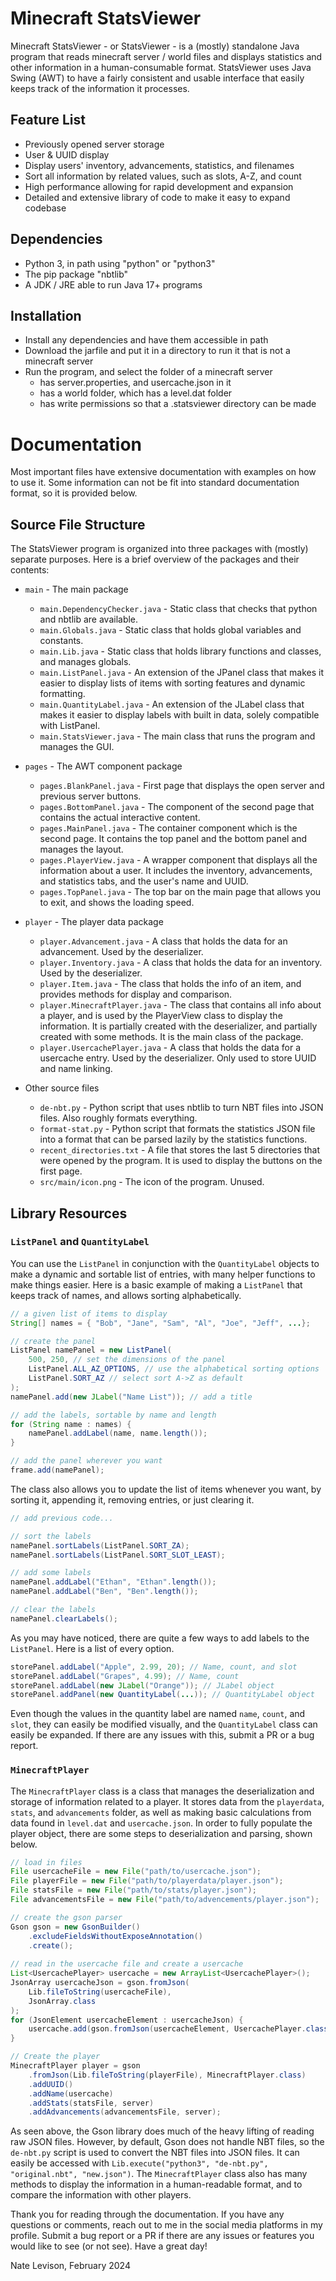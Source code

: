 # Minecraft StatsViewer
Minecraft StatsViewer - or StatsViewer - is a (mostly) standalone Java program that reads minecraft server / world files and displays statistics and other information in a human-consumable format.
StatsViewer uses Java Swing (AWT) to have a fairly consistent and usable interface that easily keeps track of the information it processes.

## Feature List
* Previously opened server storage
* User & UUID display
* Display users' inventory, advancements, statistics, and filenames
* Sort all information by related values, such as slots, A-Z, and count
* High performance allowing for rapid development and expansion
* Detailed and extensive library of code to make it easy to expand codebase

## Dependencies
* Python 3, in path using "python" or "python3"
* The pip package "nbtlib"
* A JDK / JRE able to run Java 17+ programs

## Installation
* Install any dependencies and have them accessible in path
* Download the jarfile and put it in a directory to run it that is not a minecraft server
* Run the program, and select the folder of a minecraft server
    * has server.properties, and usercache.json in it
    * has a world folder, which has a level.dat folder
    * has write permissions so that a .statsviewer directory can be made

# Documentation

Most important files have extensive documentation with examples on how to use it.
Some information can not be fit into standard documentation format, so it is provided below.

## Source File Structure

The StatsViewer program is organized into three packages with (mostly) separate purposes.
Here is a brief overview of the packages and their contents:
* `main` - The main package
    * `main.DependencyChecker.java` - Static class that checks that python and nbtlib are available.
    * `main.Globals.java` - Static class that holds global variables and constants.
    * `main.Lib.java` - Static class that holds library functions and classes, and manages globals.
    * `main.ListPanel.java` - An extension of the JPanel class that makes it easier to display lists of items with sorting features and dynamic formatting.
    * `main.QuantityLabel.java` - An extension of the JLabel class that makes it easier to display labels with built in data, solely compatible with ListPanel.
    * `main.StatsViewer.java` - The main class that runs the program and manages the GUI.

* `pages` - The AWT component package
    * `pages.BlankPanel.java` - First page that displays the open server and previous server buttons.
    * `pages.BottomPanel.java` - The component of the second page that contains the actual interactive content.
    * `pages.MainPanel.java` - The container component which is the second page. It contains the top panel and the bottom panel and manages the layout.
    * `pages.PlayerView.java` - A wrapper component that displays all the information about a user. It includes the inventory, advancements, and statistics tabs, and the user's name and UUID.
    * `pages.TopPanel.java` - The top bar on the main page that allows you to exit, and shows the loading speed.

* `player` - The player data package
    * `player.Advancement.java` - A class that holds the data for an advancement. Used by the deserializer.
    * `player.Inventory.java` - A class that holds the data for an inventory. Used by the deserializer.
    * `player.Item.java` - The class that holds the info of an item, and provides methods for display and comparison.
    * `player.MinecraftPlayer.java` - The class that contains all info about a player, and is used by the PlayerView class to display the information. It is partially created with the deserializer, and partially created with some methods. It is the main class of the package.
    * `player.UsercachePlayer.java` - A class that holds the data for a usercache entry. Used by the deserializer. Only used to store UUID and name linking.

* Other source files
    * `de-nbt.py` - Python script that uses nbtlib to turn NBT files into JSON files. Also roughly formats everything.
    * `format-stat.py` - Python script that formats the statistics JSON file into a format that can be parsed lazily by the statistics functions.
    * `recent_directories.txt` - A file that stores the last 5 directories that were opened by the program. It is used to display the buttons on the first page.
    * `src/main/icon.png` - The icon of the program. Unused.

## Library Resources


### `ListPanel` and `QuantityLabel`

You can use the `ListPanel` in conjunction with the `QuantityLabel` objects to make a dynamic and sortable list of entries, with many helper functions to make things easier. Here is a basic example of making a `ListPanel` that keeps track of names, and allows sorting alphabetically.

```java
// a given list of items to display
String[] names = { "Bob", "Jane", "Sam", "Al", "Joe", "Jeff", ...};

// create the panel
ListPanel namePanel = new ListPanel(
    500, 250, // set the dimensions of the panel
    ListPanel.ALL_AZ_OPTIONS, // use the alphabetical sorting options
    ListPanel.SORT_AZ // select sort A->Z as default
);
namePanel.add(new JLabel("Name List")); // add a title

// add the labels, sortable by name and length
for (String name : names) {
    namePanel.addLabel(name, name.length());
}

// add the panel wherever you want
frame.add(namePanel);
```

The class also allows you to update the list of items whenever you want, by sorting it, appending it, removing entries, or just clearing it.

```java
// add previous code...

// sort the labels
namePanel.sortLabels(ListPanel.SORT_ZA);
namePanel.sortLabels(ListPanel.SORT_SLOT_LEAST);

// add some labels
namePanel.addLabel("Ethan", "Ethan".length());
namePanel.addLabel("Ben", "Ben".length());

// clear the labels
namePanel.clearLabels();
```

As you may have noticed, there are quite a few ways to add labels to the `ListPanel`. Here is a list of every option.

```java
storePanel.addLabel("Apple", 2.99, 20); // Name, count, and slot
storePanel.addLabel("Grapes", 4.99); // Name, count
storePanel.addLabel(new JLabel("Orange")); // JLabel object
storePanel.addPanel(new QuantityLabel(...)); // QuantityLabel object
```

Even though the values in the quantity label are named `name`, `count`, and `slot`, they can easily be modified visually, and the `QuantityLabel` class can easily be expanded. If there are any issues with this, submit a PR or a bug report.

### `MinecraftPlayer`

The `MinecraftPlayer` class is a class that manages the deserialization and storage of information related to a player. It stores data from the `playerdata`, `stats`, and `advancements` folder, as well as making basic calculations from data found in `level.dat` and `usercache.json`. In order to fully populate the player object, there are some steps to deserialization and parsing, shown below.

```java
// load in files
File usercacheFile = new File("path/to/usercache.json");
File playerFile = new File("path/to/playerdata/player.json");
File statsFile = new File("path/to/stats/player.json");
File advancementsFile = new File("path/to/advencements/player.json");

// create the gson parser
Gson gson = new GsonBuilder()
    .excludeFieldsWithoutExposeAnnotation()
    .create();
    
// read in the usercache file and create a usercache
List<UsercachePlayer> usercache = new ArrayList<UsercachePlayer>();
JsonArray usercacheJson = gson.fromJson(
    Lib.fileToString(usercacheFile), 
    JsonArray.class
);
for (JsonElement usercacheElement : usercacheJson) {
    usercache.add(gson.fromJson(usercacheElement, UsercachePlayer.class));
}

// Create the player
MinecraftPlayer player = gson
    .fromJson(Lib.fileToString(playerFile), MinecraftPlayer.class)
    .addUUID()
    .addName(usercache)
    .addStats(statsFile, server)
    .addAdvancements(advancementsFile, server);
```

As seen above, the Gson library does much of the heavy lifting of reading raw JSON files. However, by default, Gson does not handle NBT files, so the `de-nbt.py` script is used to convert the NBT files into JSON files. It can easily be accessed with `Lib.execute("python3", "de-nbt.py", "original.nbt", "new.json")`. The `MinecraftPlayer` class also has many methods to display the information in a human-readable format, and to compare the information with other players.

Thank you for reading through the documentation. If you have any questions or comments, reach out to me in the social media platforms in my profile. Submit a bug report or a PR if there are any issues or features you would like to see (or not see). Have a great day!

Nate Levison, February 2024
```